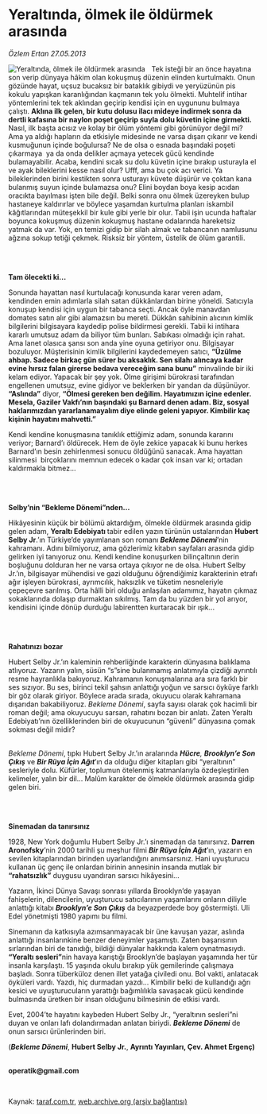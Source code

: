 # Yeraltında, ölmek ile öldürmek arasında

*Özlem Ertan 27.05.2013*

<div class="yazi"><img align="left" alt="Yeraltında, ölmek ile öldürmek arasında" border="0" src="http://www.taraf.com.tr/fotoraflar/makaleler/yeraltinda-olmek-ile-oldurmek-arasinda_6986_orijinal.jpg" style="border-right-width:10px; border-color:#FFFFFF"/><p>Tek isteği bir an önce hayatına son verip dünyaya hâkim olan kokuşmuş düzenin elinden kurtulmaktı. Onun gözünde hayat, uçsuz bucaksız bir bataklık gibiydi ve yeryüzünün pis kokulu yapışkan karanlığından kaçmanın tek yolu ölmekti. Muhtelif intihar yöntemlerini tek tek aklından geçirip kendisi için en uygununu bulmaya çalıştı. <b>Aklına ilk gelen, bir kutu dolusu ilacı mideye indirmek sonra da dertli kafasına bir naylon poşet geçirip suyla dolu küvetin içine girmekti.</b> Nasıl, ilk başta acısız ve kolay bir ölüm yöntemi gibi görünüyor değil mi? Ama ya aldığı hapların da etkisiyle midesinde ne varsa dışarı çıkarır ve kendi kusmuğunun içinde boğulursa? Ne de olsa o esnada başındaki poşeti çıkarmaya  ya da onda delikler açmaya yetecek gücü kendinde bulamayabilir. Acaba, kendini sıcak su dolu küvetin içine bırakıp usturayla el ve ayak bileklerini kesse nasıl olur? Ufff, ama bu çok acı verici. Ya bileklerinden birini kestikten sonra usturayı küvete düşürür ve çoktan kana bulanmış suyun içinde bulamazsa onu? Elini boydan boya kesip acıdan oracıkta bayılması işten bile değil. Belki sonra onu ölmek üzereyken bulup hastaneye kaldırırlar ve böylece yaşamdan kurtulma planları iskambil kâğıtlarından müteşekkil bir kule gibi yerle bir olur. Tabii işin ucunda haftalar boyunca kokuşmuş düzenin kokuşmuş hastane odalarında hareketsiz yatmak da var. Yok, en temizi gidip bir silah almak ve tabancanın namlusunu ağzına sokup tetiği çekmek. Risksiz bir yöntem, üstelik de ölüm garantili. </p>
<p><b> </b></p>
<p><b><br/>Tam ölecekti ki...</b></p>
<p>Sonunda hayattan nasıl kurtulacağı konusunda karar veren adam, kendinden emin adımlarla silah satan dükkânlardan birine yöneldi. Satıcıyla konuşup kendisi için uygun bir tabanca seçti. Ancak öyle manavdan domates satın alır gibi alamazsın bu mereti. Dükkân sahibinin alıcının kimlik bilgilerini bilgisayara kaydedip polise bildirmesi gerekli. Tabii ki intihara kararlı umutsuz adam da biliyor tüm bunları. Sabıkası olmadığı için rahat. Ama lanet olasıca şansı son anda yine oyuna getiriyor onu. Bilgisayar bozuluyor. Müşterisinin kimlik bilgilerini kaydedemeyen satıcı, <b>“Üzülme ahbap. Sadece birkaç gün sürer bu aksaklık. Sen silahı alıncaya kadar evine hırsız falan girerse bedava vereceğim sana bunu”</b> minvalinde bir iki kelam ediyor. Yapacak bir şey yok. Ölme girişimi bürokrasi tarafından engellenen umutsuz, evine gidiyor ve beklerken bir yandan da düşünüyor. <b>“Aslında”</b> diyor, <b>“Ölmesi gereken ben değilim. Hayatımızın içine edenler. Mesela, Gaziler Vakfı’nın başındaki şu Barnard denen adam. Biz, sosyal haklarımızdan yararlanamayalım diye elinde geleni yapıyor. Kimbilir kaç kişinin hayatını mahvetti.”</b> </p>
<p>Kendi kendine konuşmasına tanıklık ettiğimiz adam, sonunda kararını veriyor; Barnard’ı öldürecek. Hem de öyle zekice yapacak ki bunu herkes Barnard’ın besin zehirlenmesi sonucu öldüğünü sanacak. Ama hayattan silinmesi  birçoklarını memnun edecek o kadar çok insan var ki; ortadan kaldırmakla bitmez...</p>
<p><b> </b></p>
<p><b><br/>Selby’nin “Bekleme Dönemi”nden...</b></p>
<p>Hikâyesinin küçük bir bölümü aktardığım, ölmekle öldürmek arasında gidip gelen adam, <b>Yeraltı Edebiyatı </b>tabir edilen yazın türünün ustalarından <b>Hubert Selby Jr</b>.’ın Türkiye’de yayımlanan son romanı <b><i>Bekleme Dönemi</i></b>’nin kahramanı. Adını bilmiyoruz, ama gözlerimiz kitabın sayfaları arasında gidip gelirken iyi tanıyoruz onu. Kendi kendine konuşurken bilinçaltının derin boşluğunu dolduran her ne varsa ortaya çıkıyor ne de olsa. Hubert Selby Jr.’ın, bilgisayar mühendisi ve gazi olduğunu öğrendiğimiz karakterinin etrafı ağır işleyen bürokrasi, ayrımcılık, haksızlık ve tüketim nesneleriyle çepeçevre sarılmış. Orta hâlli biri olduğu anlaşılan adamımız, hayatın çıkmaz sokaklarında dolaşıp durmaktan sıkılmış. Tam da bu yüzden bir yol arıyor, kendisini içinde dönüp durduğu labirentten kurtaracak bir ışık... </p>
<p><b> </b></p>
<p><b><br/>Rahatınızı bozar</b></p>
<p>Hubert Selby Jr.’ın kaleminin rehberliğinde karakterin dünyasına balıklama atlıyoruz. Yazarın yalın, süsün “s”sine bulanmamış anlatımıyla çizdiği ayrıntılı resme hayranlıkla bakıyoruz. Kahramanın konuşmalarına ara sıra farklı bir ses sızıyor. Bu ses, birinci tekil şahsın anlattığı yoğun ve sarsıcı öyküye farklı bir göz olarak giriyor. Böylece arada sırada, okuyucu olarak kahramana dışarıdan bakabiliyoruz. <i>Bekleme Dönemi</i>, sayfa sayısı olarak çok hacimli bir roman değil; ama okuyucuyu sarsan, rahatını bozan bir anlatı. Zaten Yeraltı Edebiyatı’nın özelliklerinden biri de okuyucunun “güvenli” dünyasına çomak sokması değil midir? </p>
<p><i><br/>Bekleme Dönemi</i>, tıpkı Hubert Selby Jr.’ın aralarında <b><i>Hücre</i></b><i>, <b>Brooklyn’e Son Çıkış</b></i> ve <b><i>Bir Rüya İçin Ağıt</i></b>’ın da olduğu diğer kitapları gibi “yeraltının” sesleriyle dolu. Küfürler, toplumun ötelenmiş katmanlarıyla özdeşleştirilen kelimeler, yalın bir dil... Malûm karakter de ölmekle öldürmek arasında gidip gelen biri. </p>
<p><b> </b></p>
<p><b><br/>Sinemadan da tanırsınız</b></p>
<p>1928, New York doğumlu Hubert Selby Jr.’ı sinemadan da tanırsınız. <b>Darren Aronofsky</b>’nin 2000 tarihli şu meşhur filmi <b><i>Bir Rüya İçin Ağıt</i></b>’ın, yazarın en sevilen kitaplarından birinden uyarlandığını anımsarsınız. Hani uyuşturucu kullanan üç genç ile onlardan birinin annesinin insanda mutlak bir <b>“rahatsızlık”</b> duygusu uyandıran sarsıcı hikâyesini... </p>
<p>Yazarın, İkinci Dünya Savaşı sonrası yıllarda Brooklyn’de yaşayan fahişelerin, dilencilerin, uyuşturucu satıcılarının yaşamlarını onların diliyle anlattığı kitabı <b><i>Brooklyn’e Son Çıkış</i></b> da beyazperdede boy göstermişti. Uli Edel yönetmişti 1980 yapımı bu filmi. </p>
<p>Sinemanın da katkısıyla azımsanmayacak bir üne kavuşan yazar, aslında anlattığı insanlarınkine benzer deneyimler yaşamıştı. Zaten başarısının sırlarından biri de tanıdığı, bildiği dünyalar hakkında kalem oynatmasıydı. <b>“Yeraltı sesleri”</b>nin havaya karıştığı Brooklyn’de başlayan yaşamında her tür insanla karşılaştı. 15 yaşında okulu bırakıp yük gemilerinde çalışmaya başladı. Sonra tüberküloz denen illet yatağa çiviledi onu. Bol vakti, anlatacak öyküleri vardı. Yazdı, hiç durmadan yazdı... Kimbilir belki de kullandığı ağrı kesici ve uyuşturucuların yarattığı bağımlılıkla savaşacak gücü kendinde bulmasında üretken bir insan olduğunu bilmesinin de etkisi vardı.</p>
<p>Evet, 2004’te hayatını kaybeden Hubert Selby Jr., “yeraltının sesleri”ni duyan ve onları lafı dolandırmadan anlatan biriydi. <b><i>Bekleme Dönemi</i></b> de onun sarsıcı ürünlerinden biri. </p>
<p>(<b><i>Bekleme Dönemi</i></b>, <b>Hubert Selby Jr.</b>, <b>Ayrıntı Yayınları, Çev. Ahmet Ergenç) </b></p><b>
<p><br/>operatik@gmail.com</p>
<p></p></b> 
</div>

Kaynak: [taraf.com.tr](http://www.taraf.com.tr:80/ozlem-ertan-3/makale-yeraltinda-olmek-ile-oldurmek-arasinda.htm), [web.archive.org (arşiv bağlantısı)](http://web.archive.org/web/20130622150132/http://www.taraf.com.tr:80/ozlem-ertan-3/makale-yeraltinda-olmek-ile-oldurmek-arasinda.htm)
